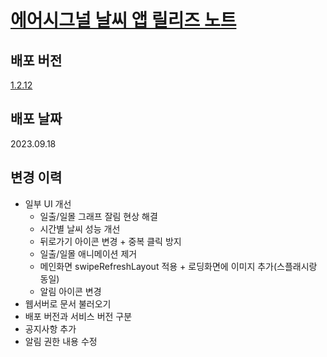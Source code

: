 __<h1>[에어시그널 날씨 앱 릴리즈 노트](https://github.com/tekken5953/AS_Cloud_App/blob/master/release_note/1.2.11.md)</a></h1>__

<h2>배포 버전</h2>

[1.2.12](https://play.google.com/store/apps/details?id=app.airsignal.weather)

<h2>배포 날짜</h2>
2023.09.18

<h2>변경 이력</h2>

- 일부 UI 개선
  - 일출/일몰 그래프 잘림 현상 해결
  - 시간별 날씨 성능 개선
  - 뒤로가기 아이콘 변경 + 중복 클릭 방지
  - 일출/일몰 애니메이션 제거
  - 메인화면 swipeRefreshLayout 적용 + 로딩화면에 이미지 추가(스플래시랑 동일)
  - 알림 아이콘 변경
- 웹서버로 문서 불러오기
- 배포 버전과 서비스 버전 구분
- 공지사항 추가
- 알림 권한 내용 수정







